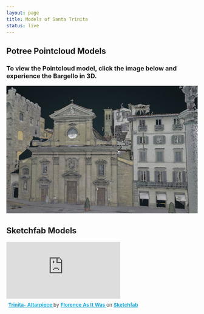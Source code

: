 ```yaml
---
layout: page
title: Models of Santa Trinita
status: live
---
```

<article>
     <h2>Potree Pointcloud Models</h2>
     <h3>To view the Pointcloud model, click the image below and experience the Bargello in 3D.</h3>
 <p>
  <a href="https://3d.wlu.edu/v21/pages/trinita.html" title="Redirect to Santa Trinita Model">
    <img src="/assets/images/trinita-model.jpeg" alt="Santa Trinita Model" />
  </a>
</p>
     <article>
     <h2>Sketchfab Models</h2>
 <p>
<div class="sketchfab-embed-wrapper"> <iframe title="Trinita- Altarpiece" frameborder="0" allowfullscreen mozallowfullscreen="true" webkitallowfullscreen="true" allow="autoplay; fullscreen; xr-spatial-tracking" xr-spatial-tracking execution-while-out-of-viewport execution-while-not-rendered web-share 
src="https://sketchfab.com/models/ece11bd9e31e4a83bf753109b69a98c7/embed"> </iframe> <p style="font-size: 13px; font-weight: normal; margin: 5px; color: #4A4A4A;">
<a href="https://sketchfab.com/3d-models/trinita-altarpiece-ece11bd9e31e4a83bf753109b69a98c7?utm_medium=embed&utm_campaign=share-popup&utm_content=ece11bd9e31e4a83bf753109b69a98c7" target="_blank" rel="nofollow" style="font-weight: bold; color: #1CAAD9;"> Trinita- Altarpiece </a>
by <a href="https://sketchfab.com/FLAW?utm_medium=embed&utm_campaign=share-popup&utm_content=ece11bd9e31e4a83bf753109b69a98c7" target="_blank" rel="nofollow" style="font-weight: bold; color: #1CAAD9;"> Florence As It Was </a> on <a href="https://sketchfab.com?utm_medium=embed&utm_campaign=share-popup&utm_content=ece11bd9e31e4a83bf753109b69a98c7"
target="_blank" rel="nofollow" style="font-weight: bold; color: #1CAAD9;">Sketchfab</a></p></div>
</p>
</div>
